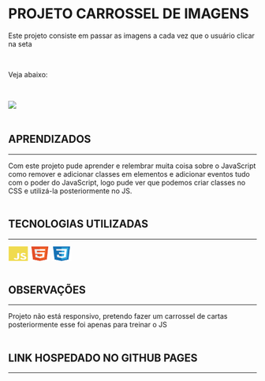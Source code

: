 # PROJETO CARROSSEL DE IMAGENS

Este projeto consiste em passar as imagens a cada vez que o usuário clicar na seta

<br>

Veja abaixo:

<br>

[<img src="./src/img/carrossel.gif">]()
<br>
<br>

## APRENDIZADOS

---

Com este projeto pude aprender e relembrar muita coisa sobre o JavaScript como remover e adicionar classes em elementos e adicionar eventos tudo com o poder do JavaScript, logo pude ver que podemos criar classes no CSS e utilizá-la posteriormente no JS.
<br>
<br>

## TECNOLOGIAS UTILIZADAS

---

  <img align="center" alt="Js" height="30" width="40" src="https://raw.githubusercontent.com/devicons/devicon/master/icons/javascript/javascript-plain.svg">
  <img align="center" alt="HTML" height="30" width="40" src="https://raw.githubusercontent.com/devicons/devicon/master/icons/html5/html5-original.svg">
  <img align="center" alt="CSS" height="30" width="40" src="https://raw.githubusercontent.com/devicons/devicon/master/icons/css3/css3-original.svg">

<br>
<br>

## OBSERVAÇÕES

---

Projeto não está responsivo, pretendo fazer um carrossel de cartas posteriormente esse foi apenas para treinar o JS
<br>
<br>

## LINK HOSPEDADO NO GITHUB PAGES

---
